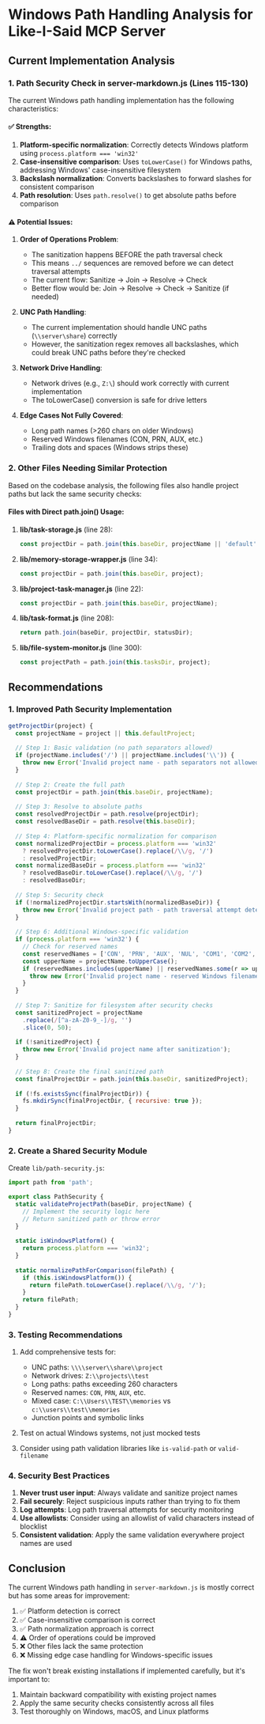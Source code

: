 # Windows Path Handling Analysis for Like-I-Said MCP Server

## Current Implementation Analysis

### 1. Path Security Check in server-markdown.js (Lines 115-130)

The current Windows path handling implementation has the following characteristics:

#### ✅ Strengths:
1. **Platform-specific normalization**: Correctly detects Windows platform using `process.platform === 'win32'`
2. **Case-insensitive comparison**: Uses `toLowerCase()` for Windows paths, addressing Windows' case-insensitive filesystem
3. **Backslash normalization**: Converts backslashes to forward slashes for consistent comparison
4. **Path resolution**: Uses `path.resolve()` to get absolute paths before comparison

#### ⚠️ Potential Issues:

1. **Order of Operations Problem**: 
   - The sanitization happens BEFORE the path traversal check
   - This means `../` sequences are removed before we can detect traversal attempts
   - The current flow: Sanitize → Join → Resolve → Check
   - Better flow would be: Join → Resolve → Check → Sanitize (if needed)

2. **UNC Path Handling**:
   - The current implementation should handle UNC paths (`\\server\share`) correctly
   - However, the sanitization regex removes all backslashes, which could break UNC paths before they're checked

3. **Network Drive Handling**:
   - Network drives (e.g., `Z:\`) should work correctly with current implementation
   - The toLowerCase() conversion is safe for drive letters

4. **Edge Cases Not Fully Covered**:
   - Long path names (>260 chars on older Windows)
   - Reserved Windows filenames (CON, PRN, AUX, etc.)
   - Trailing dots and spaces (Windows strips these)

### 2. Other Files Needing Similar Protection

Based on the codebase analysis, the following files also handle project paths but lack the same security checks:

#### Files with Direct path.join() Usage:
1. **lib/task-storage.js** (line 28):
   ```javascript
   const projectDir = path.join(this.baseDir, projectName || 'default');
   ```

2. **lib/memory-storage-wrapper.js** (line 34):
   ```javascript
   const projectDir = path.join(this.baseDir, project);
   ```

3. **lib/project-task-manager.js** (line 22):
   ```javascript
   const projectDir = path.join(this.baseDir, projectName);
   ```

4. **lib/task-format.js** (line 208):
   ```javascript
   return path.join(baseDir, projectDir, statusDir);
   ```

5. **lib/file-system-monitor.js** (line 300):
   ```javascript
   const projectPath = path.join(this.tasksDir, project);
   ```

## Recommendations

### 1. Improved Path Security Implementation

```javascript
getProjectDir(project) {
  const projectName = project || this.defaultProject;
  
  // Step 1: Basic validation (no path separators allowed)
  if (projectName.includes('/') || projectName.includes('\\')) {
    throw new Error('Invalid project name - path separators not allowed');
  }
  
  // Step 2: Create the full path
  const projectDir = path.join(this.baseDir, projectName);
  
  // Step 3: Resolve to absolute paths
  const resolvedProjectDir = path.resolve(projectDir);
  const resolvedBaseDir = path.resolve(this.baseDir);
  
  // Step 4: Platform-specific normalization for comparison
  const normalizedProjectDir = process.platform === 'win32' 
    ? resolvedProjectDir.toLowerCase().replace(/\\/g, '/')
    : resolvedProjectDir;
  const normalizedBaseDir = process.platform === 'win32'
    ? resolvedBaseDir.toLowerCase().replace(/\\/g, '/')
    : resolvedBaseDir;
  
  // Step 5: Security check
  if (!normalizedProjectDir.startsWith(normalizedBaseDir)) {
    throw new Error('Invalid project path - path traversal attempt detected');
  }
  
  // Step 6: Additional Windows-specific validation
  if (process.platform === 'win32') {
    // Check for reserved names
    const reservedNames = ['CON', 'PRN', 'AUX', 'NUL', 'COM1', 'COM2', 'COM3', 'COM4', 'COM5', 'COM6', 'COM7', 'COM8', 'COM9', 'LPT1', 'LPT2', 'LPT3', 'LPT4', 'LPT5', 'LPT6', 'LPT7', 'LPT8', 'LPT9'];
    const upperName = projectName.toUpperCase();
    if (reservedNames.includes(upperName) || reservedNames.some(r => upperName.startsWith(r + '.'))) {
      throw new Error('Invalid project name - reserved Windows filename');
    }
  }
  
  // Step 7: Sanitize for filesystem after security checks
  const sanitizedProject = projectName
    .replace(/[^a-zA-Z0-9_-]/g, '')
    .slice(0, 50);
  
  if (!sanitizedProject) {
    throw new Error('Invalid project name after sanitization');
  }
  
  // Step 8: Create the final sanitized path
  const finalProjectDir = path.join(this.baseDir, sanitizedProject);
  
  if (!fs.existsSync(finalProjectDir)) {
    fs.mkdirSync(finalProjectDir, { recursive: true });
  }
  
  return finalProjectDir;
}
```

### 2. Create a Shared Security Module

Create `lib/path-security.js`:
```javascript
import path from 'path';

export class PathSecurity {
  static validateProjectPath(baseDir, projectName) {
    // Implement the security logic here
    // Return sanitized path or throw error
  }
  
  static isWindowsPlatform() {
    return process.platform === 'win32';
  }
  
  static normalizePathForComparison(filePath) {
    if (this.isWindowsPlatform()) {
      return filePath.toLowerCase().replace(/\\/g, '/');
    }
    return filePath;
  }
}
```

### 3. Testing Recommendations

1. Add comprehensive tests for:
   - UNC paths: `\\\\server\\share\\project`
   - Network drives: `Z:\\projects\\test`
   - Long paths: paths exceeding 260 characters
   - Reserved names: `CON`, `PRN`, `AUX`, etc.
   - Mixed case: `C:\\Users\\TEST\\memories` vs `c:\\users\\test\\memories`
   - Junction points and symbolic links

2. Test on actual Windows systems, not just mocked tests

3. Consider using path validation libraries like `is-valid-path` or `valid-filename`

### 4. Security Best Practices

1. **Never trust user input**: Always validate and sanitize project names
2. **Fail securely**: Reject suspicious inputs rather than trying to fix them
3. **Log attempts**: Log path traversal attempts for security monitoring
4. **Use allowlists**: Consider using an allowlist of valid characters instead of blocklist
5. **Consistent validation**: Apply the same validation everywhere project names are used

## Conclusion

The current Windows path handling in `server-markdown.js` is mostly correct but has some areas for improvement:

1. ✅ Platform detection is correct
2. ✅ Case-insensitive comparison is correct
3. ✅ Path normalization approach is correct
4. ⚠️ Order of operations could be improved
5. ❌ Other files lack the same protection
6. ❌ Missing edge case handling for Windows-specific issues

The fix won't break existing installations if implemented carefully, but it's important to:
1. Maintain backward compatibility with existing project names
2. Apply the same security checks consistently across all files
3. Test thoroughly on Windows, macOS, and Linux platforms